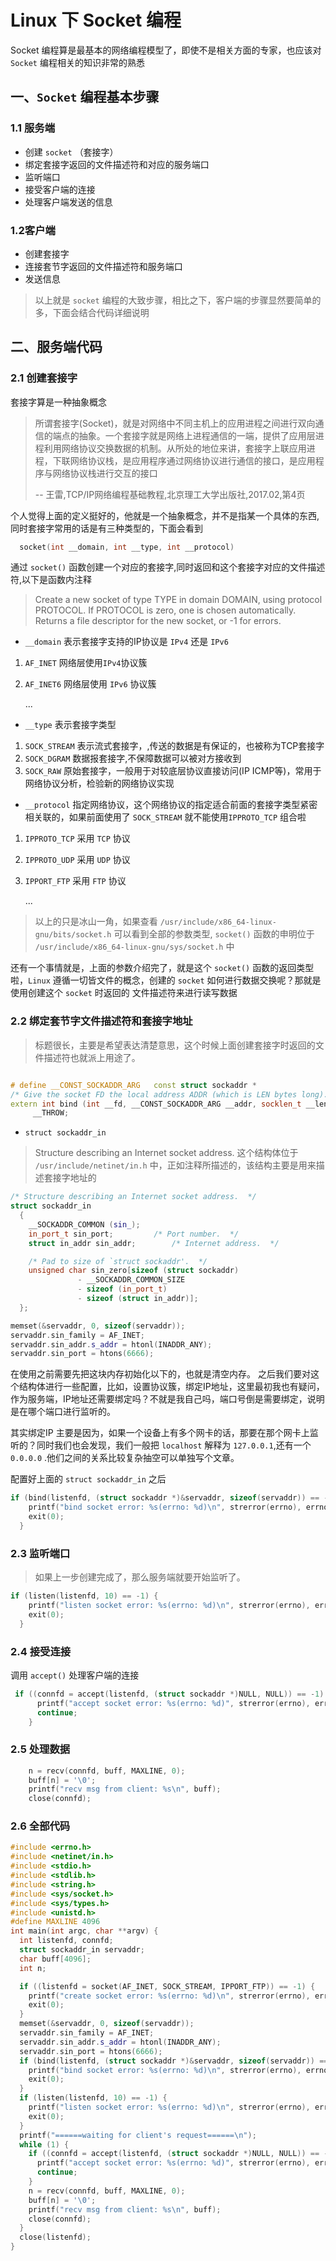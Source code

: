 # Linux 下 Socket 编程

Socket 编程算是最基本的网络编程模型了，即使不是相关方面的专家，也应该对 `Socket` 编程相关的知识非常的熟悉

## 一、`Socket` 编程基本步骤
### 1.1 服务端
* 创建 `socket` （套接字）
* 绑定套接字返回的文件描述符和对应的服务端口
* 监听端口
* 接受客户端的连接
* 处理客户端发送的信息

### 1.2客户端
* 创建套接字
* 连接套节字返回的文件描述符和服务端口
* 发送信息

> 以上就是 `socket` 编程的大致步骤，相比之下，客户端的步骤显然要简单的多，下面会结合代码详细说明

## 二、服务端代码

### 2.1 创建套接字

套接字算是一种抽象概念
> 所谓套接字(Socket)，就是对网络中不同主机上的应用进程之间进行双向通信的端点的抽象。一个套接字就是网络上进程通信的一端，提供了应用层进程利用网络协议交换数据的机制。从所处的地位来讲，套接字上联应用进程，下联网络协议栈，是应用程序通过网络协议进行通信的接口，是应用程序与网络协议栈进行交互的接口    
>
>-- 王雷,TCP/IP网络编程基础教程,北京理工大学出版社,2017.02,第4页 

个人觉得上面的定义挺好的，他就是一个抽象概念，并不是指某一个具体的东西,同时套接字常用的话是有三种类型的，下面会看到
```c
  socket(int __domain, int __type, int __protocol)
```
通过 `socket()` 函数创建一个对应的套接字,同时返回和这个套接字对应的文件描述符,以下是函数内注释
> Create a new socket of type TYPE in domain DOMAIN, using protocol PROTOCOL. If PROTOCOL is zero, one is chosen automatically. Returns a file descriptor for the new socket, or -1 for errors.

* `__domain` 表示套接字支持的IP协议是 `IPv4` 还是 `IPv6` 
1. `AF_INET` 网络层使用`IPv4`协议簇
2. `AF_INET6` 网络层使用 `IPv6` 协议簇

    ... 
* `__type` 表示套接字类型
1. `SOCK_STREAM` 表示流式套接字，,传送的数据是有保证的，也被称为TCP套接字
2. `SOCK_DGRAM` 数据报套接字,不保障数据可以被对方接收到
3. `SOCK_RAW` 原始套接字，一般用于对较底层协议直接访问(IP ICMP等)，常用于网络协议分析，检验新的网络协议实现

* `__protocol` 指定网络协议，这个网络协议的指定适合前面的套接字类型紧密相关联的，如果前面使用了 `SOCK_STREAM` 就不能使用`IPPROTO_TCP` 组合啦
1. `IPPROTO_TCP` 采用 `TCP` 协议
2. `IPPROTO_UDP` 采用 `UDP` 协议
3. `IPPORT_FTP` 采用 `FTP` 协议

    ...

> 以上的只是冰山一角，如果查看 `/usr/include/x86_64-linux-gnu/bits/socket.h` 可以看到全部的参数类型, `socket()` 函数的申明位于 `/usr/include/x86_64-linux-gnu/sys/socket.h` 中

还有一个事情就是，上面的参数介绍完了，就是这个 `socket()` 函数的返回类型啦，`Linux` 遵循一切皆文件的概念，创建的 `socket` 如何进行数据交换呢？那就是使用创建这个 `socket` 时返回的 文件描述符来进行读写数据
### 2.2 绑定套节字文件描述符和套接字地址
> 标题很长，主要是希望表达清楚意思，这个时候上面创建套接字时返回的文件描述符也就派上用途了。

```cpp

# define __CONST_SOCKADDR_ARG	const struct sockaddr *
/* Give the socket FD the local address ADDR (which is LEN bytes long).  */
extern int bind (int __fd, __CONST_SOCKADDR_ARG __addr, socklen_t __len)
     __THROW;
```


* `struct sockaddr_in`
> Structure describing an Internet socket address. 
这个结构体位于 `/usr/include/netinet/in.h` 中，正如注释所描述的，该结构主要是用来描述套接字地址的

```cpp
/* Structure describing an Internet socket address.  */
struct sockaddr_in
  {
    __SOCKADDR_COMMON (sin_);
    in_port_t sin_port;			/* Port number.  */
    struct in_addr sin_addr;		/* Internet address.  */

    /* Pad to size of `struct sockaddr'.  */
    unsigned char sin_zero[sizeof (struct sockaddr)
			   - __SOCKADDR_COMMON_SIZE
			   - sizeof (in_port_t)
			   - sizeof (struct in_addr)];
  };
  ```

  ```cpp
  memset(&servaddr, 0, sizeof(servaddr));
  servaddr.sin_family = AF_INET;
  servaddr.sin_addr.s_addr = htonl(INADDR_ANY);
  servaddr.sin_port = htons(6666);
```
在使用之前需要先把这块内存初始化以下的，也就是清空内存。
之后我们要对这个结构体进行一些配置，比如，设置协议簇，绑定IP地址，这里最初我也有疑问，作为服务端，IP地址还需要绑定吗？不就是我自己吗，端口号倒是需要绑定，说明是在哪个端口进行监听的。

其实绑定IP 主要是因为，如果一个设备上有多个网卡的话，那要在那个网卡上监听的？同时我们也会发现，我们一般把 `localhost` 解释为 `127.0.0.1`,还有一个 `0.0.0.0` .他们之间的关系比较复杂抽空可以单独写个文章。


配置好上面的 `struct sockaddr_in` 之后

```cpp
if (bind(listenfd, (struct sockaddr *)&servaddr, sizeof(servaddr)) == -1) {
    printf("bind socket error: %s(errno: %d)\n", strerror(errno), errno);
    exit(0);
  }
```
### 2.3 监听端口
> 如果上一步创建完成了，那么服务端就要开始监听了。

```cpp
if (listen(listenfd, 10) == -1) {
    printf("listen socket error: %s(errno: %d)\n", strerror(errno), errno);
    exit(0);
  }
```

### 2.4 接受连接
调用 `accept()` 处理客户端的连接

```cpp
 if ((connfd = accept(listenfd, (struct sockaddr *)NULL, NULL)) == -1) {
      printf("accept socket error: %s(errno: %d)", strerror(errno), errno);
      continue;
    }
```

### 2.5 处理数据

```cpp
    n = recv(connfd, buff, MAXLINE, 0);
    buff[n] = '\0';
    printf("recv msg from client: %s\n", buff);
    close(connfd);
```

### 2.6 全部代码
```cpp
#include <errno.h>
#include <netinet/in.h>
#include <stdio.h>
#include <stdlib.h>
#include <string.h>
#include <sys/socket.h>
#include <sys/types.h>
#include <unistd.h>
#define MAXLINE 4096
int main(int argc, char **argv) {
  int listenfd, connfd;
  struct sockaddr_in servaddr;
  char buff[4096];
  int n;

  if ((listenfd = socket(AF_INET, SOCK_STREAM, IPPORT_FTP)) == -1) {
    printf("create socket error: %s(errno: %d)\n", strerror(errno), errno);
    exit(0);
  }
  memset(&servaddr, 0, sizeof(servaddr));
  servaddr.sin_family = AF_INET;
  servaddr.sin_addr.s_addr = htonl(INADDR_ANY);
  servaddr.sin_port = htons(6666);
  if (bind(listenfd, (struct sockaddr *)&servaddr, sizeof(servaddr)) == -1) {
    printf("bind socket error: %s(errno: %d)\n", strerror(errno), errno);
    exit(0);
  }
  if (listen(listenfd, 10) == -1) {
    printf("listen socket error: %s(errno: %d)\n", strerror(errno), errno);
    exit(0);
  }
  printf("======waiting for client's request======\n");
  while (1) {
    if ((connfd = accept(listenfd, (struct sockaddr *)NULL, NULL)) == -1) {
      printf("accept socket error: %s(errno: %d)", strerror(errno), errno);
      continue;
    }
    n = recv(connfd, buff, MAXLINE, 0);
    buff[n] = '\0';
    printf("recv msg from client: %s\n", buff);
    close(connfd);
  }
  close(listenfd);
}

```